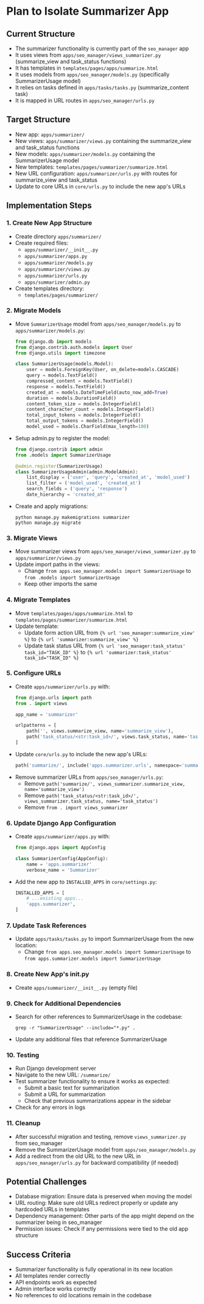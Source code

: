 # Plan to Isolate Summarizer App

## Current Structure
- The summarizer functionality is currently part of the `seo_manager` app
- It uses views from `apps/seo_manager/views_summarizer.py` (summarize_view and task_status functions)
- It has templates in `templates/pages/apps/summarize.html`
- It uses models from `apps/seo_manager/models.py` (specifically SummarizerUsage model)
- It relies on tasks defined in `apps/tasks/tasks.py` (summarize_content task)
- It is mapped in URL routes in `apps/seo_manager/urls.py`

## Target Structure
- New app: `apps/summarizer/`
- New views: `apps/summarizer/views.py` containing the summarize_view and task_status functions
- New models: `apps/summarizer/models.py` containing the SummarizerUsage model
- New templates: `templates/pages/summarizer/summarize.html`
- New URL configuration: `apps/summarizer/urls.py` with routes for summarize_view and task_status
- Update to core URLs in `core/urls.py` to include the new app's URLs

## Implementation Steps

### 1. Create New App Structure
- Create directory `apps/summarizer/`
- Create required files:
  - `apps/summarizer/__init__.py`
  - `apps/summarizer/apps.py`
  - `apps/summarizer/models.py`
  - `apps/summarizer/views.py`
  - `apps/summarizer/urls.py`
  - `apps/summarizer/admin.py`
- Create templates directory:
  - `templates/pages/summarizer/`

### 2. Migrate Models
- Move `SummarizerUsage` model from `apps/seo_manager/models.py` to `apps/summarizer/models.py`:
  ```python
  from django.db import models
  from django.contrib.auth.models import User
  from django.utils import timezone

  class SummarizerUsage(models.Model):
      user = models.ForeignKey(User, on_delete=models.CASCADE)
      query = models.TextField()
      compressed_content = models.TextField()
      response = models.TextField()
      created_at = models.DateTimeField(auto_now_add=True)
      duration = models.DurationField()
      content_token_size = models.IntegerField()
      content_character_count = models.IntegerField()
      total_input_tokens = models.IntegerField()
      total_output_tokens = models.IntegerField()
      model_used = models.CharField(max_length=100)
  ```
- Setup admin.py to register the model:
  ```python
  from django.contrib import admin
  from .models import SummarizerUsage

  @admin.register(SummarizerUsage)
  class SummarizerUsageAdmin(admin.ModelAdmin):
      list_display = ('user', 'query', 'created_at', 'model_used')
      list_filter = ('model_used', 'created_at')
      search_fields = ('query', 'response')
      date_hierarchy = 'created_at'
  ```
- Create and apply migrations:
  ```
  python manage.py makemigrations summarizer
  python manage.py migrate
  ```

### 3. Migrate Views
- Move summarizer views from `apps/seo_manager/views_summarizer.py` to `apps/summarizer/views.py`
- Update import paths in the views:
  - Change `from apps.seo_manager.models import SummarizerUsage` to `from .models import SummarizerUsage`
  - Keep other imports the same

### 4. Migrate Templates
- Move `templates/pages/apps/summarize.html` to `templates/pages/summarizer/summarize.html`
- Update template:
  - Update form action URL from `{% url 'seo_manager:summarize_view' %}` to `{% url 'summarizer:summarize_view' %}`
  - Update task status URL from `{% url 'seo_manager:task_status' task_id="TASK_ID" %}` to `{% url 'summarizer:task_status' task_id="TASK_ID" %}`

### 5. Configure URLs
- Create `apps/summarizer/urls.py` with:
  ```python
  from django.urls import path
  from . import views

  app_name = 'summarizer'

  urlpatterns = [
      path('', views.summarize_view, name='summarize_view'),
      path('task_status/<str:task_id>/', views.task_status, name='task_status'),
  ]
  ```
- Update `core/urls.py` to include the new app's URLs:
  ```python
  path('summarize/', include('apps.summarizer.urls', namespace='summarizer')),
  ```
- Remove summarizer URLs from `apps/seo_manager/urls.py`:
  - Remove `path('summarize/', views_summarizer.summarize_view, name='summarize_view')`
  - Remove `path('task_status/<str:task_id>/', views_summarizer.task_status, name='task_status')`
  - Remove `from . import views_summarizer`

### 6. Update Django App Configuration
- Create `apps/summarizer/apps.py` with:
  ```python
  from django.apps import AppConfig

  class SummarizerConfig(AppConfig):
      name = 'apps.summarizer'
      verbose_name = 'Summarizer'
  ```
- Add the new app to `INSTALLED_APPS` in `core/settings.py`:
  ```python
  INSTALLED_APPS = [
      # ...existing apps...
      'apps.summarizer',
  ]
  ```

### 7. Update Task References
- Update `apps/tasks/tasks.py` to import SummarizerUsage from the new location:
  - Change `from apps.seo_manager.models import SummarizerUsage` to `from apps.summarizer.models import SummarizerUsage`

### 8. Create New App's __init__.py
- Create `apps/summarizer/__init__.py` (empty file)

### 9. Check for Additional Dependencies
- Search for other references to SummarizerUsage in the codebase:
  ```
  grep -r "SummarizerUsage" --include="*.py" .
  ```
- Update any additional files that reference SummarizerUsage

### 10. Testing
- Run Django development server
- Navigate to the new URL: `/summarize/`
- Test summarizer functionality to ensure it works as expected:
  - Submit a basic text for summarization
  - Submit a URL for summarization
  - Check that previous summarizations appear in the sidebar
- Check for any errors in logs

### 11. Cleanup
- After successful migration and testing, remove `views_summarizer.py` from seo_manager
- Remove the SummarizerUsage model from `apps/seo_manager/models.py`
- Add a redirect from the old URL to the new URL in `apps/seo_manager/urls.py` for backward compatibility (if needed)

## Potential Challenges
- Database migration: Ensure data is preserved when moving the model
- URL routing: Make sure old URLs redirect properly or update any hardcoded URLs in templates
- Dependency management: Other parts of the app might depend on the summarizer being in seo_manager
- Permission issues: Check if any permissions were tied to the old app structure

## Success Criteria
- Summarizer functionality is fully operational in its new location
- All templates render correctly
- API endpoints work as expected
- Admin interface works correctly
- No references to old locations remain in the codebase 
